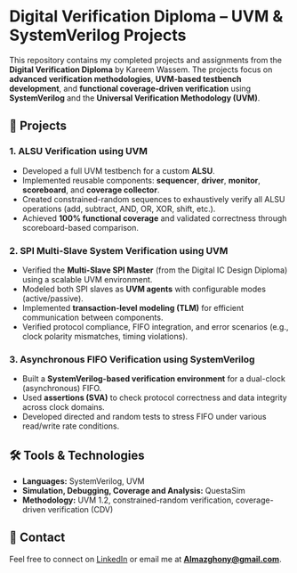 # Digital Verification Diploma – UVM & SystemVerilog Projects

This repository contains my completed projects and assignments from the **Digital Verification Diploma** by Kareem Wassem. The projects focus on **advanced verification methodologies**, **UVM-based testbench development**, and **functional coverage-driven verification** using **SystemVerilog** and the **Universal Verification Methodology (UVM)**.

## 📌 Projects

### 1. ALSU Verification using UVM
- Developed a full UVM testbench for a custom **ALSU**.
- Implemented reusable components: **sequencer**, **driver**, **monitor**, **scoreboard**, and **coverage collector**.
- Created constrained-random sequences to exhaustively verify all ALSU operations (add, subtract, AND, OR, XOR, shift, etc.).
- Achieved **100% functional coverage** and validated correctness through scoreboard-based comparison.

### 2. SPI Multi-Slave System Verification using UVM
- Verified the **Multi-Slave SPI Master** (from the Digital IC Design Diploma) using a scalable UVM environment.
- Modeled both SPI slaves as **UVM agents** with configurable modes (active/passive).
- Implemented **transaction-level modeling (TLM)** for efficient communication between components.
- Verified protocol compliance, FIFO integration, and error scenarios (e.g., clock polarity mismatches, timing violations).

### 3. Asynchronous FIFO Verification using SystemVerilog
- Built a **SystemVerilog-based verification environment** for a dual-clock (asynchronous) FIFO.
- Used **assertions (SVA)** to check protocol correctness and data integrity across clock domains.
- Developed directed and random tests to stress FIFO under various read/write rate conditions.

## 🛠 Tools & Technologies
- **Languages:** SystemVerilog, UVM
- **Simulation, Debugging, Coverage and Analysis:** QuestaSim
- **Methodology:** UVM 1.2, constrained-random verification, coverage-driven verification (CDV)

## 📧 Contact
Feel free to connect on [LinkedIn](https://www.linkedin.com/in/yousef-ahmed-971a60361) or email me at **Almazghony@gmail.com**.
